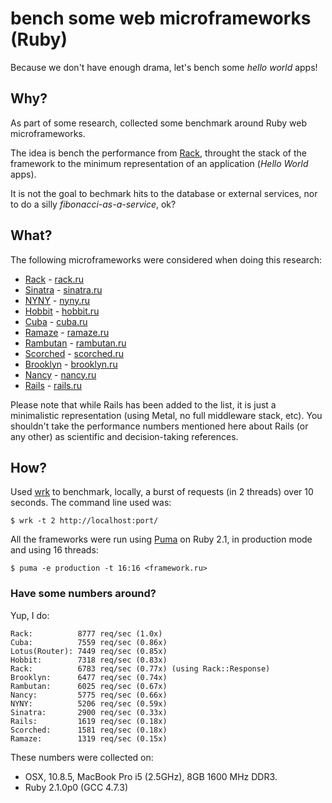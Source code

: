 # bench some web microframeworks (Ruby)

Because we don't have enough drama, let's bench some *hello world* apps!

## Why?

As part of some research, collected some benchmark around Ruby web
microframeworks.

The idea is bench the performance from [Rack](https://github.com/rack/rack),
throught the stack of the framework to the minimum representation of an
application (*Hello World* apps).

It is not the goal to bechmark hits to the database or external services,
nor to do a silly *fibonacci-as-a-service*, ok?

## What?

The following microframeworks were considered when doing this research:

- [Rack](https://github.com/rack/rack) - [rack.ru](rack.ru)
- [Sinatra](https://github.com/sinatra/sinatra) - [sinatra.ru](sinatra.ru)
- [NYNY](https://github.com/alisnic/nyny) - [nyny.ru](nyny.ru)
- [Hobbit](https://github.com/patriciomacadden/hobbit) - [hobbit.ru](hobbit.ru)
- [Cuba](https://github.com/soveran/cuba) - [cuba.ru](cuba.ru)
- [Ramaze](https://github.com/Ramaze/ramaze) - [ramaze.ru](ramaze.ru)
- [Rambutan](https://github.com/NewRosies/rambutan) - [rambutan.ru](rambutan.ru)
- [Scorched](https://github.com/Wardrop/Scorched) - [scorched.ru](scorched.ru)
- [Brooklyn](https://github.com/luislavena/brooklyn) - [brooklyn.ru](brooklyn.ru)
- [Nancy](https://github.com/heapsource/nancy) - [nancy.ru](nancy.ru)
- [Rails](https://github.com/rails/rails) - [rails.ru](rails.ru)

Please note that while Rails has been added to the list, it is just a
minimalistic representation (using Metal, no full middleware stack, etc). You
shouldn't take the performance numbers mentioned here about Rails (or any
other) as scientific and decision-taking references.

## How?

Used [wrk](https://github.com/wg/wrk) to benchmark, locally, a burst of
requests (in 2 threads) over 10 seconds. The command line used was:

```console
$ wrk -t 2 http://localhost:port/
```

All the frameworks were run using [Puma](https://github.com/puma/puma) on
Ruby 2.1, in production mode and using 16 threads:

```console
$ puma -e production -t 16:16 <framework.ru>
```

### Have some numbers around?

Yup, I do:

```
Rack:          8777 req/sec (1.0x)
Cuba:          7559 req/sec (0.86x)
Lotus(Router): 7449 req/sec (0.85x)
Hobbit:        7318 req/sec (0.83x)
Rack:          6783 req/sec (0.77x) (using Rack::Response)
Brooklyn:      6477 req/sec (0.74x)
Rambutan:      6025 req/sec (0.67x)
Nancy:         5775 req/sec (0.66x)
NYNY:          5206 req/sec (0.59x)
Sinatra:       2900 req/sec (0.33x)
Rails:         1619 req/sec (0.18x)
Scorched:      1581 req/sec (0.18x)
Ramaze:        1319 req/sec (0.15x)
```

These numbers were collected on:

- OSX, 10.8.5, MacBook Pro i5 (2.5GHz), 8GB 1600 MHz DDR3.
- Ruby 2.1.0p0 (GCC 4.7.3)
